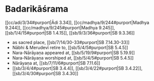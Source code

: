 # Badarikāśrama

[[cc/adi/3/34#purport|Ādi 3.34]], [[cc/madhya/9/244#purport|Madhya 9.244]], [[cc/madhya/9/245#purport|Madhya 9.245]], [[sb/1/4/15#purport|SB 1.4.15]], [[sb/9/3/36#purport|SB 9.3.36]]

* as sacred place, [[sb/7/14/30-33#purport|SB 7.14.30-33]]
* Nābhi & Merudevī retire to, [[sb/5/4/5#purport|SB 5.4.5]]
* Nara-Nārāyaṇa appeared at, [[sb/5/19/9#purport|SB 5.19.9]]
* Nara-Nārāyaṇa worshiped at, [[sb/5/4/5#purport|SB 5.4.5]]
* Nārāyaṇa at, [[sb/7/11/6#purport|SB 7.11.6]]
*  [[sb/3/4/4#purport|SB 3.4.4]], [[sb/3/4/22#purport|SB 3.4.22]], [[sb/3/4/30#purport|SB 3.4.30]]
